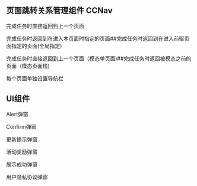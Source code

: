 ## 页面跳转关系管理组件 CCNav

完成任务时直接返回到上一个页面

完成任务时返回到在进入本页面时指定的页面##完成任务时返回到在进入前驱页面指定的页面(全局指定)

完成任务时直接返回到上一个页面（模态单页面)##完成任务时返回被模态之前的页面（模态页面栈)

每个页面单独设置导航栏

## UI组件

Alert弹窗

Confirm弹窗

更新提示弹窗

活动奖励弹窗

展示成功弹窗

用户隐私协议弹窗

